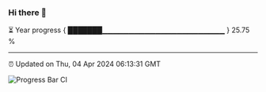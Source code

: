 ### Hi there 👋

⏳ Year progress { ███████▁▁▁▁▁▁▁▁▁▁▁▁▁▁▁▁▁▁▁▁▁▁▁ } 25.75 %

---

⏰ Updated on Thu, 04 Apr 2024 06:13:31 GMT

![Progress Bar CI](https://github.com/liununu/liununu/workflows/Progress%20Bar%20CI/badge.svg)
